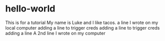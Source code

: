 # hello-world
This is for a tutorial
My name is Luke and I like tacos.
a line I wrote on my local computer
adding a line to trigger creds
adding a line to trigger creds
adding a line
A 2nd line I wrote on my computer
